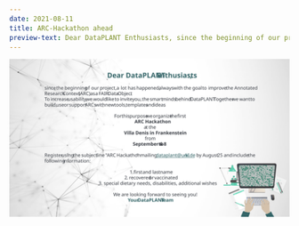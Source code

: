 ```yaml
---
date: 2021-08-11
title: ARC-Hackathon ahead
preview-text: Dear DataPLANT Enthusiasts, since the beginning of our project, a lot has happened, always with the goal to improve the Annotated Research Context (ARC) as a FAIR Digital Object. To increase usability, we would like to invite you, the smart minds behind DataPLANT. Together we want to build, use or support ARCs with new tools, templates and ideas...
---
```


![ARC-Hackathon Invitation](/src/assets/images/news/Invitation.svg "ARC-Hackathon Invitation")
